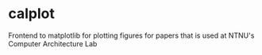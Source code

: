 # calplot
Frontend to matplotlib for plotting figures for papers that is used at NTNU's Computer Architecture Lab
